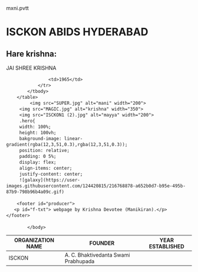 
<html>
    <head>
        mxni.pvtt
    </head>
    <body style="background:url('galaxy.gif');"> 
        <h1>ISCKON ABIDS HYDERABAD</h1>
        <h2>Hare krishna:</h2>
        <nav>JAI SHREE KRISHNA</nav>
        <table> 
            <thead>
                <th>ORGANIZATION NAME
                </th>
                <th>FOUNDER</th>
                <th>YEAR ESTABLISHED</th>
            </thead>
            <tbody>
                <tr>
                    <td>ISCKON
                    </td>
                    <td> A. C. Bhaktivedanta Swami Prabhupada</td>
                    
                    <td>1965</td>
                </tr>
            </tbody>
        </table> 
             <img src="SUPER.jpg" alt="mani" width="200">
         <img src="MAGIC.jpg" alt="krishna" width="350">
         <img src="ISCKON1 (2).jpg" alt="mayya" width="200">
         .hero{
         width: 100%;
         height: 100vh;
         bakground-image: linear-gradient(rgba(12,3,51,0.3),rgba(12,3,51,0.3));
         position: relative;
         padding: 0 5%;
         display: flex;
         align-items: center;
         justify-content: center;
         ![galaxy](https://user-images.githubusercontent.com/124420815/216768878-a652b0d7-b95e-495b-87b9-798b96b4a09c.gif)
        
        <footer id="producer">
       <p id="f-txt"> webpage by Krishna Devotee (Manikiran).</p>
    </footer>
         
            </body>
</html>
